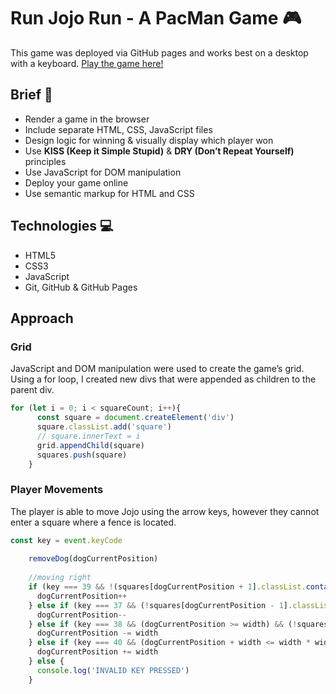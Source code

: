 # Run Jojo Run - A PacMan Game 🎮

This game was deployed via GitHub pages and works best on a desktop with a keyboard. [Play the game here!](https://gayatrirajgor.github.io/SEI-Project-1/)

## Brief 📃
* Render a game in the browser
* Include separate HTML, CSS, JavaScript files
* Design logic for winning & visually display which player won
* Use **KISS (Keep it Simple Stupid)** & **DRY (Don’t Repeat Yourself)** principles 
* Use JavaScript for DOM manipulation 
* Deploy your game online 
* Use semantic markup for HTML and CSS

## Technologies 💻
* HTML5
* CSS3
* JavaScript
* Git, GitHub & GitHub Pages

## Approach 
### Grid 
JavaScript and DOM manipulation were used to create the game’s grid. Using a for loop, I created new divs that were appended as children to the parent div.

```javascript
for (let i = 0; i < squareCount; i++){
      const square = document.createElement('div')
      square.classList.add('square')
      // square.innerText = i
      grid.appendChild(square)
      squares.push(square)
    }
```

### Player Movements
The player is able to move Jojo using the arrow keys, however they cannot enter a square where a fence is located. 

```javascript
const key = event.keyCode
    
    removeDog(dogCurrentPosition)
    
    //moving right
    if (key === 39 && !(squares[dogCurrentPosition + 1].classList.contains(fenceClass))){
      dogCurrentPosition++
    } else if (key === 37 && (!squares[dogCurrentPosition - 1].classList.contains(fenceClass))){ //moving left
      dogCurrentPosition--
    } else if (key === 38 && (dogCurrentPosition >= width) && (!squares[dogCurrentPosition - width].classList.contains(fenceClass))){ //moving up
      dogCurrentPosition -= width
    } else if (key === 40 && (dogCurrentPosition + width <= width * width - 1) && (!squares[dogCurrentPosition + width].classList.contains(fenceClass))){ //moving down
      dogCurrentPosition += width
    } else {
      console.log('INVALID KEY PRESSED')
    }
```

